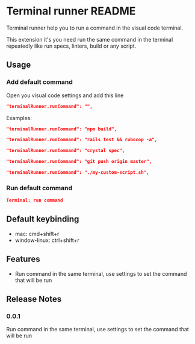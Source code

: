 # Terminal runner README

Terminal runner help you to run a command in the visual code terminal.

This extension it's you need run the same command in the terminal repeatedly like run specs, linters, build or any script.

## Usage

### Add default command
Open you visual code settings and add this line
```json
"terminalRunner.runCommand": "",
```
Examples:
```json
"terminalRunner.runCommand": "npm build",
```
```json
"terminalRunner.runCommand": "rails test && rubocop -a",
```
```json
"terminalRunner.runCommand": "crystal spec",
```
```json
"terminalRunner.runCommand": "git push origin master",
```
```json
"terminalRunner.runCommand": "./my-custom-script.sh",
```
### Run default command
```json
Terminal: run command
```

## Default keybinding

* mac: cmd+shift+r
* window-linux: ctrl+shift+r

## Features
* Run command in the same terminal, use settings to set the command that will be run


## Release Notes

### 0.0.1
Run command in the same terminal, use settings to set the command that will be run
